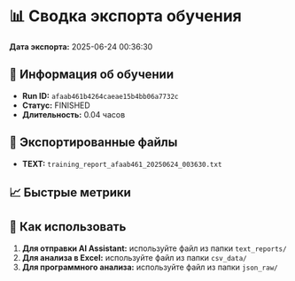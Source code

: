 # 📊 Сводка экспорта обучения

**Дата экспорта:** 2025-06-24 00:36:30

## 🎯 Информация об обучении

- **Run ID:** `afaab461b4264caeae15b4bb06a7732c`
- **Статус:** FINISHED
- **Длительность:** 0.04 часов

## 📁 Экспортированные файлы

- **TEXT:** `training_report_afaab461_20250624_003630.txt`

## 📈 Быстрые метрики


## 🚀 Как использовать

1. **Для отправки AI Assistant:** используйте файл из папки `text_reports/`
2. **Для анализа в Excel:** используйте файл из папки `csv_data/`
3. **Для программного анализа:** используйте файл из папки `json_raw/`
